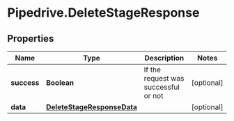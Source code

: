 # Pipedrive.DeleteStageResponse

## Properties

Name | Type | Description | Notes
------------ | ------------- | ------------- | -------------
**success** | **Boolean** | If the request was successful or not | [optional] 
**data** | [**DeleteStageResponseData**](DeleteStageResponseData.md) |  | [optional] 


